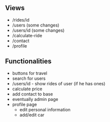 ## Views
- /rides/id
- /users (some changes)
- /users/id (some changes)
- /calculate-ride
- /contact
- /profile
## Functionalities
- buttons for travel
- search for users
- /users/id - show rides of user (if he has ones)
- calculate price
- add contact to base
- eventually admin page
- profile page
	- edit personal information
	- add/edit car